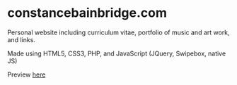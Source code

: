 # constancebainbridge.com
Personal website including curriculum vitae, portfolio of music and art work, and links.

Made using HTML5, CSS3, PHP, and JavaScript (JQuery, Swipebox, native JS)

Preview [here](http://constancebainbridge.com/ "Personal site")
